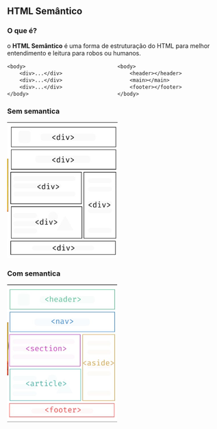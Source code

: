 ## HTML Semântico

### O que é?

o **HTML Semântico** é uma forma de estruturação do HTML para melhor entendimento e leitura para robos ou humanos.

```
<body>                              <body>
    <div>...</div>                      <header></header>
    <div>...</div>                      <main></main>
    <div>...</div>                      <footer></footer>
</body>                             </body>
```

### Sem semantica
![alt text](image-1.png)

### Com semantica
![alt text](image-2.png)
